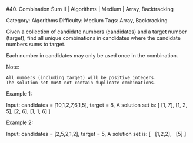 #40. Combination Sum II | Algorithms | Medium | Array, Backtracking

Category: Algorithms
Difficulty: Medium
Tags: Array, Backtracking

Given a collection of candidate numbers (candidates) and a target number (target), find all unique combinations in candidates where the candidate numbers sums to target.

Each number in candidates may only be used once in the combination.

Note:


	All numbers (including target) will be positive integers.
	The solution set must not contain duplicate combinations.


Example 1:


Input: candidates = [10,1,2,7,6,1,5], target = 8,
A solution set is:
[
  [1, 7],
  [1, 2, 5],
  [2, 6],
  [1, 1, 6]
]


Example 2:


Input: candidates = [2,5,2,1,2], target = 5,
A solution set is:
[
  [1,2,2],
  [5]
]



